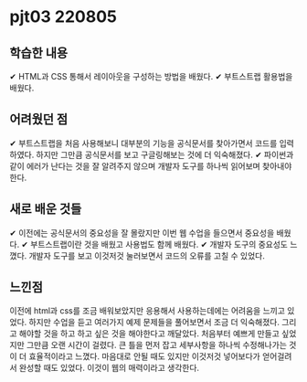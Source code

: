 # pjt03 220805

## 학습한 내용
✔ HTML과 CSS 통해서 레이아웃을 구성하는 방법을 배웠다.
✔ 부트스트랩 활용법을 배웠다.

## 어려웠던 점
✔  부트스트랩을 처음 사용해보니 대부분의 기능을 공식문서를 찾아가면서 코드를 입력하였다. 하지만 그만큼 공식문서를 보고 구글링해보는 것에 더 익숙해졌다.
✔ 파이썬과 같이 에러가 난다는 것을 잘 알려주지 않으며 개발자 도구를 하나씩 읽어보며 찾아내야한다.

## 새로 배운 것들
✔ 이전에는 공식문서의 중요성을 잘 몰랐지만 이번 웹 수업을 들으면서 중요성을 배웠다.
✔ 부트스트랩이란 것을 배웠고 사용법도 함께 배웠다.
✔ 개발자 도구의 중요성도 느꼈다. 개발자 도구를 보고 이것저것 눌러보면서 코드의 오류를 고칠 수 있었다.

## 느낀점
이전에 html과 css를 조금 배워보았지만 응용해서 사용하는데에는 어려움을 느끼고 있었다. 하지만 수업을 듣고 여러가지 예제 문제들을 풀어보면서 조금 더 익숙해졌다.
그리고 해야할 것을 하고 하고 싶은 것을 해야한다고 깨달았다. 처음부터 예쁘게 만들고 싶었지만 그만큼 오랜 시간이 걸렸다. 큰 틀을 먼저 잡고 세부사항을 하나씩 수정해나가는 것이 더 효율적이라고 느꼈다. 마음대로 안될 때도 있지만 이것저것 넣어보다가 얻어걸려서 완성할 때도 있었다. 이것이 웹의 매력이라고 생각한다. 
